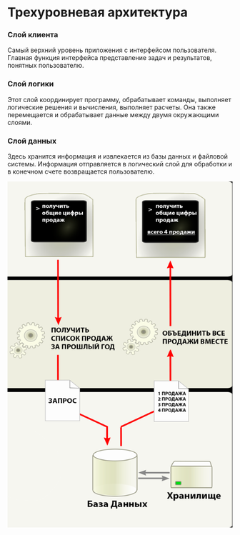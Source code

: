 # Трехуровневая архитектура 
### **Слой клиента** 
Самый верхний уровень приложения с интерфейсом пользователя. 
Главная функция интерфейса представление задач и результатов, понятных пользователю. 
### **Слой логики** 
Этот слой координирует программу, обрабатывает команды, выполняет логические решения и вычисления, выполняет расчеты. 
Она также перемещается и обрабатывает данные между двумя окружающими слоями. 
### **Слой данных** 
Здесь хранится информация и извлекается из базы данных и файловой системы. Информация отправляется в логический слой для 
обработки и в конечном счете возвращается пользователю. 

![lec4_76_ris_1](./lec4_76_ris_1.png)
